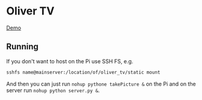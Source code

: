 # Oliver TV

[Demo](http://olivertv.duckdns.org)

## Running

If you don't want to host on the Pi use SSH FS, e.g.

```bash
sshfs name@mainserver:/location/of/oliver_tv/static mount
```

And then you can just run ```nohup pythone takePicture &``` on the Pi and on the server run ```nohup python server.py &```.

